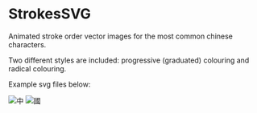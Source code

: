 # StrokesSVG

Animated stroke order vector images for the most common chinese characters.

Two different styles are included: progressive (graduated) colouring and radical colouring.

Example svg files below:

![中](http://strokessvg.github.io/StrokesSVG/grad/中.svg)
![國](http://strokessvg.github.io/StrokesSVG/svg/國.svg)
